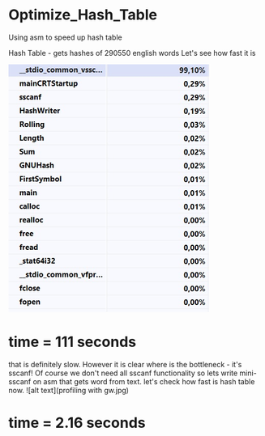 # Optimize_Hash_Table
Using asm to speed up hash table 

Hash Table - gets hashes of 290550 english words
Let's see how fast it is

![alt text](profiling.jpg)
# time = 111 seconds 
that is definitely slow. 
However it is clear where is the bottleneck - it's sscanf!
Of course we don't need all sscanf functionality so lets write mini-sscanf on asm that gets word from text.
let's check how fast is hash table now.
![alt text](profiling with gw.jpg)
# time = 2.16 seconds

